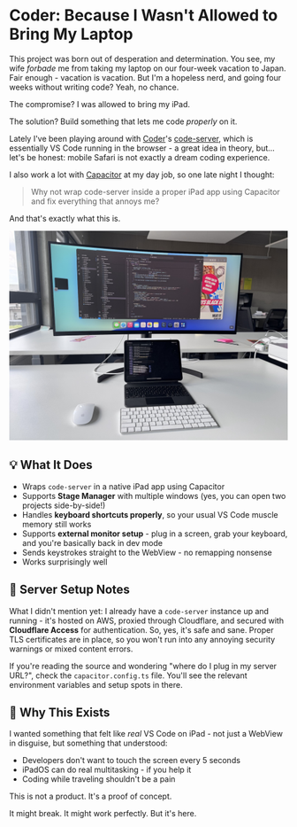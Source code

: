 # Coder: Because I Wasn't Allowed to Bring My Laptop

This project was born out of desperation and determination. You see, my wife
*forbade* me from taking my laptop on our four-week vacation to Japan. Fair
enough - vacation is vacation. But I'm a hopeless nerd, and going four weeks
without writing code? Yeah, no chance.

The compromise? I was allowed to bring my iPad.

The solution? Build something that lets me code *properly* on it.

Lately I've been playing around with [Coder](https://coder.com/)'s
[code-server](https://github.com/coder/code-server), which is essentially VS
Code running in the browser - a great idea in theory, but... let's be honest:
mobile Safari is not exactly a dream coding experience.

I also work a lot with [Capacitor](https://capacitorjs.com/) at my day job, so
one late night I thought:

> Why not wrap code-server inside a proper iPad app using Capacitor and fix
> everything that annoys me?

And that's exactly what this is.

![My test setup](./assets/demo.jpg)

## 💡 What It Does

- Wraps `code-server` in a native iPad app using Capacitor
- Supports **Stage Manager** with multiple windows (yes, you can open two
  projects side-by-side!)
- Handles **keyboard shortcuts properly**, so your usual VS Code muscle memory
  still works
- Supports **external monitor setup** - plug in a screen, grab your keyboard,
  and you're basically back in dev mode
- Sends keystrokes straight to the WebView - no remapping nonsense
- Works surprisingly well

## 🔧 Server Setup Notes

What I didn't mention yet: I already have a `code-server` instance up and
running - it's hosted on AWS, proxied through Cloudflare, and secured with
**Cloudflare Access** for authentication. So, yes, it's safe and sane. Proper
TLS certificates are in place, so you won't run into any annoying security
warnings or mixed content errors.

If you're reading the source and wondering "where do I plug in my server URL?",
check the `capacitor.config.ts` file. You'll see the relevant environment
variables and setup spots in there.

## 🚧 Why This Exists

I wanted something that felt like _real_ VS Code on iPad - not just a WebView
in disguise, but something that understood:

- Developers don't want to touch the screen every 5 seconds
- iPadOS can do real multitasking - if you help it
- Coding while traveling shouldn't be a pain

This is not a product. It's a proof of concept.

It might break. It might work perfectly. But it's here.
